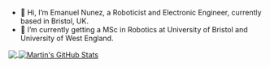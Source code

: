 - 👋 Hi, I’m Emanuel Nunez, a Roboticist and Electronic Engineer, currently based in Bristol, UK.
- 🌱 I’m currently getting a MSc in Robotics at University of Bristol and University of West England.

<!---
- 📫 You can reach me at 
tinyAtlas/tinyAtlas is a ✨ special ✨ repository because its `README.md` (this file) appears on your GitHub profile.
You can click the Preview link to take a look at your changes.
--->

<a href="https://github.com/tinyAtlas/tinyAtlas">
  <img align="center" src="https://github-readme-stats.vercel.app/api/top-langs/?username=tinyAtlas&hide=java,html&title_color=ffffff&text_color=c9cacc&icon_color=2bbc8a&bg_color=1d1f21" />
</a>
<a href="https://github.com/tinyAtlas/tinyAtlas">
  <img align="center" src="https://github-readme-stats.vercel.app/api?username=tinyAtlas&show_icons=true&line_height=27&count_private=true&title_color=ffffff&text_color=c9cacc&icon_color=2bbc8a&bg_color=1d1f21" alt="Martin's GitHub Stats" />
</a>
